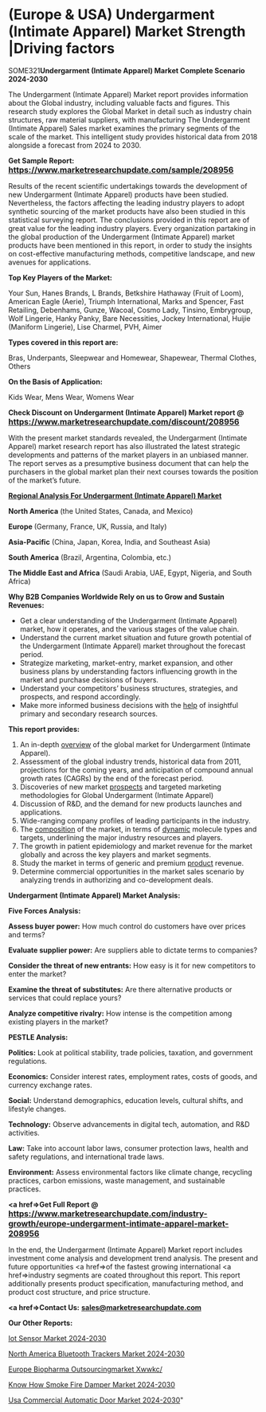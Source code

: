 # (Europe & USA) Undergarment (Intimate Apparel) Market Strength |Driving factors

SOME321<strong>Undergarment (Intimate Apparel) Market Complete Scenario 2024-2030</strong>

The Undergarment (Intimate Apparel) Market report provides information about the Global industry, including valuable facts and figures. This research study explores the Global Market in detail such as industry chain structures, raw material suppliers, with manufacturing The Undergarment (Intimate Apparel) Sales market examines the primary segments of the scale of the market. This intelligent study provides historical data from 2018 alongside a forecast from 2024 to 2030.

<strong>Get Sample Report: <a href=https://www.marketresearchupdate.com/sample/208956><font size=3 color=#0000ff>https://www.marketresearchupdate.com/sample/208956</font></a></strong>

Results of the recent scientific undertakings towards the development of new Undergarment (Intimate Apparel) products have been studied. Nevertheless, the factors affecting the leading industry players to adopt synthetic sourcing of the market products have also been studied in this statistical surveying report. The conclusions provided in this report are of great value for the leading industry players. Every organization partaking in the global production of the Undergarment (Intimate Apparel) market products have been mentioned in this report, in order to study the insights on cost-effective manufacturing methods, competitive landscape, and new avenues for applications.

<strong>Top Key Players of the Market:</strong>

Your Sun, Hanes Brands, L Brands, Betkshire Hathaway (Fruit of Loom), American Eagle (Aerie), Triumph International, Marks and Spencer, Fast Retailing, Debenhams, Gunze, Wacoal, Cosmo Lady, Tinsino, Embrygroup, Wolf Lingerie, Hanky Panky, Bare Necessities, Jockey International, Huijie (Maniform Lingerie), Lise Charmel, PVH, Aimer

<strong>Types covered in this report are: </strong>

Bras, Underpants, Sleepwear and Homewear, Shapewear, Thermal Clothes, Others

<strong>On the Basis of Application:</strong>

Kids Wear, Mens Wear, Womens Wear

<strong>Check Discount on Undergarment (Intimate Apparel) Market report @ <a href=https://www.marketresearchupdate.com/discount/208956><font size=3 color=#0000ff>https://www.marketresearchupdate.com/discount/208956</font></a></strong>

With the present market standards revealed, the Undergarment (Intimate Apparel) market research report has also illustrated the latest strategic developments and patterns of the market players in an unbiased manner. The report serves as a presumptive business document that can help the purchasers in the global market plan their next courses towards the position of the market’s future.

<strong><u><b>Regional Analysis For Undergarment (Intimate Apparel) Market</b></u></strong>

<strong><b>North America</b></strong> (the United States, Canada, and Mexico)

<strong><b>Europe </b></strong>(Germany, France, UK, Russia, and Italy)

<strong><b>Asia-Pacific</b></strong> (China, Japan, Korea, India, and Southeast Asia)

<strong><b>South America</b></strong> (Brazil, Argentina, Colombia, etc.)

<strong><b>The Middle East and Africa</b></strong> (Saudi Arabia, UAE, Egypt, Nigeria, and South Africa)

<strong>Why B2B Companies Worldwide Rely on us to Grow and Sustain Revenues:</strong>
<ul>
  <li>Get a clear understanding of the Undergarment (Intimate Apparel) market, how it operates, and the various stages of the value chain.</li>
  <li>Understand the current market situation and future growth potential of the Undergarment (Intimate Apparel) market throughout the forecast period.</li>
  <li>Strategize marketing, market-entry, market expansion, and other business plans by understanding factors influencing growth in the market and purchase decisions of buyers.</li>
  <li>Understand your competitors’ business structures, strategies, and prospects, and respond accordingly.</li>
  <li>Make more informed business decisions with the <a href=ASDF991299>help</a> of insightful primary and secondary research sources.</li>
</ul>
<strong>This report provides:</strong>
<ol>
  <li>An in-depth <a href=>overview</a> of the global market for Undergarment (Intimate Apparel).</li>
  <li>Assessment of the global industry trends, historical data from 2011, projections for the coming years, and anticipation of compound annual growth rates (CAGRs) by the end of the forecast period.</li>
  <li>Discoveries of new market <a href=>prospects</a> and targeted marketing methodologies for Global Undergarment (Intimate Apparel)</li>
  <li>Discussion of R&amp;D, and the demand for new products launches and applications.</li>
  <li>Wide-ranging company profiles of leading participants in the industry.</li>
  <li>The <a href=ASDF881288>composition</a> of the market, in terms of <a href=>dynamic</a> molecule types and targets, underlining the major industry resources and players.</li>
  <li>The growth in patient epidemiology and market revenue for the market globally and across the key players and market segments.</li>
  <li>Study the market in terms of generic and premium <a href=>product</a> revenue.</li>
  <li>Determine commercial opportunities in the market sales scenario by analyzing trends in authorizing and co-development deals.</li>
</ol>

<strong>Undergarment (Intimate Apparel) Market Analysis:</strong>

<strong>Five Forces Analysis:</strong>

<strong>Assess buyer power:</strong> How much control do customers have over prices and terms?

<strong>Evaluate supplier power:</strong> Are suppliers able to dictate terms to companies?

<strong>Consider the threat of new entrants:</strong> How easy is it for new competitors to enter the market?

<strong>Examine the threat of substitutes:</strong> Are there alternative products or services that could replace yours?

<strong>Analyze competitive rivalry:</strong> How intense is the competition among existing players in the market?

<strong>PESTLE Analysis:</strong>

<strong>Politics:</strong> Look at political stability, trade policies, taxation, and government regulations.

<strong>Economics:</strong> Consider interest rates, employment rates, costs of goods, and currency exchange rates.

<strong>Social:</strong> Understand demographics, education levels, cultural shifts, and lifestyle changes.

<strong>Technology:</strong> Observe advancements in digital tech, automation, and R&D activities.

<strong>Law:</strong> Take into account labor laws, consumer protection laws, health and safety regulations, and international trade laws.

<strong>Environment:</strong> Assess environmental factors like climate change, recycling practices, carbon emissions, waste management, and sustainable practices.

<strong><a href=>Get Full Report</a> @ <a href=https://www.marketresearchupdate.com/industry-growth/europe-undergarment-intimate-apparel-market-208956><font size=3 color=#0000ff>https://www.marketresearchupdate.com/industry-growth/europe-undergarment-intimate-apparel-market-208956</font></a></strong>

In the end, the Undergarment (Intimate Apparel) Market report includes investment come analysis and development trend analysis. The present and future opportunities <a href=>of</a> the fastest growing international <a href=>industry</a> segments are coated throughout this report. This report additionally presents product specification, manufacturing method, and product cost structure, and price structure.

<strong><a href=><strong>Contact Us:</strong></a></strong>
<strong>sales@marketresearchupdate.com</strong>

<strong>Our Other Reports:</strong>

<a href=https://www.linkedin.com/pulse/iot-sensor-market-research-report-reveals>Iot Sensor Market 2024-2030</a>

<a href=https://www.linkedin.com/pulse/north-america-bluetooth-trackers-market-2023>North America Bluetooth Trackers Market 2024-2030</a>

<a href=https://www.linkedin.com/pulse/europe-biopharma-outsourcingmarket-xwwkc/>Europe Biopharma Outsourcingmarket Xwwkc/</a>

<a href=https://www.linkedin.com/pulse/know-how-smoke-fire-damper-market-thriving-continuously-hf31c/>Know How Smoke Fire Damper Market 2024-2030</a>

<a href=https://www.linkedin.com/pulse/usa-commercial-automatic-door-market-2023-analysis-dfmwc/>Usa Commercial Automatic Door Market 2024-2030</a>"
